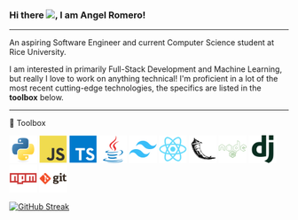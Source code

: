### Hi there <img src="https://raw.githubusercontent.com/MartinHeinz/MartinHeinz/master/wave.gif" width="30px">, I am Angel Romero!

---

An aspiring Software Engineer and current Computer Science student at Rice University.

I am interested in primarily Full-Stack Development and Machine Learning, but really I love to work on anything technical! I'm proficient in a lot of the most recent cutting-edge technologies, the specifics are listed in the **toolbox** below.

---
🧰 Toolbox

<img src="https://github.com/devicons/devicon/blob/master/icons/python/python-original.svg" alt="Python logo" width="50" height="50"/> <img src="https://github.com/devicons/devicon/blob/master/icons/javascript/javascript-original.svg" alt="JavaScript logo" width="50" height="50"/> <img src="https://github.com/devicons/devicon/blob/master/icons/typescript/typescript-original.svg" alt="TypeScript logo" width="50" height="50"/> <img src="https://github.com/devicons/devicon/blob/master/icons/java/java-original.svg" alt="Java logo" width="50" height="50"/> <img src="https://github.com/devicons/devicon/blob/master/icons/tailwindcss/tailwindcss-original.svg" alt="Tailwindcss logo" width="50" height="50"/> <img src="https://github.com/devicons/devicon/blob/master/icons/react/react-original.svg" alt="React logo" width="50" height="50"/> <img src="https://github.com/devicons/devicon/blob/master/icons/flask/flask-original.svg" alt="Flask logo" width="50" height="50"/> <img src="https://github.com/devicons/devicon/blob/master/icons/nodejs/nodejs-line-wordmark.svg" alt="Nodejs logo" width="50" height="50"/> <img src="https://github.com/devicons/devicon/blob/master/icons/django/django-plain.svg" alt="Django logo" width="50" height="50"/> <img src="https://github.com/devicons/devicon/blob/master/icons/npm/npm-original-wordmark.svg" alt="NPM logo" width="50" height="50"/> <img src="https://github.com/devicons/devicon/blob/master/icons/git/git-original-wordmark.svg" alt="NPM logo" width="50" height="50"/>  


[![GitHub Streak](https://streak-stats.demolab.com/?user=angel-romero-f)](https://git.io/streak-stats)




<!--
**angel-romero-f/angel-romero-f** is a ✨ _special_ ✨ repository because its `README.md` (this file) appears on your GitHub profile.

Here are some ideas to get you started:

- 🔭 I’m currently working on ...
- 🌱 I’m currently learning ...
- 👯 I’m looking to collaborate on ...
- 🤔 I’m looking for help with ...
- 💬 Ask me about ...
- 📫 How to reach me: ...
- 😄 Pronouns: ...
- ⚡ Fun fact: ...
-->
